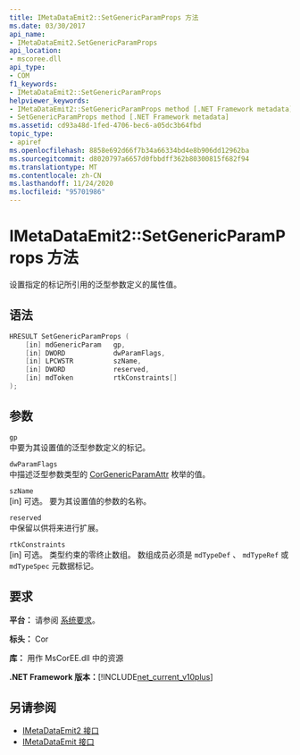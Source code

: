 ```yaml
---
title: IMetaDataEmit2::SetGenericParamProps 方法
ms.date: 03/30/2017
api_name:
- IMetaDataEmit2.SetGenericParamProps
api_location:
- mscoree.dll
api_type:
- COM
f1_keywords:
- IMetaDataEmit2::SetGenericParamProps
helpviewer_keywords:
- IMetaDataEmit2::SetGenericParamProps method [.NET Framework metadata]
- SetGenericParamProps method [.NET Framework metadata]
ms.assetid: cd93a48d-1fed-4706-bec6-a05dc3b64fbd
topic_type:
- apiref
ms.openlocfilehash: 8858e692d66f7b34a66334bd4e8b906dd12962ba
ms.sourcegitcommit: d8020797a6657d0fbbdff362b80300815f682f94
ms.translationtype: MT
ms.contentlocale: zh-CN
ms.lasthandoff: 11/24/2020
ms.locfileid: "95701986"
---
```

# <a name="imetadataemit2setgenericparamprops-method"></a>IMetaDataEmit2::SetGenericParamProps 方法

设置指定的标记所引用的泛型参数定义的属性值。  
  
## <a name="syntax"></a>语法  
  
```cpp  
HRESULT SetGenericParamProps (  
    [in] mdGenericParam   gp,
    [in] DWORD            dwParamFlags,
    [in] LPCWSTR          szName,
    [in] DWORD            reserved,
    [in] mdToken          rtkConstraints[]  
);  
```  
  
## <a name="parameters"></a>参数  

 `gp`  
 中要为其设置值的泛型参数定义的标记。  
  
 `dwParamFlags`  
 中描述泛型参数类型的 [CorGenericParamAttr](corgenericparamattr-enumeration.md) 枚举的值。  
  
 `szName`  
 [in] 可选。 要为其设置值的参数的名称。  
  
 `reserved`  
 中保留以供将来进行扩展。  
  
 `rtkConstraints`  
 [in] 可选。 类型约束的零终止数组。 数组成员必须是 `mdTypeDef` 、 `mdTypeRef` 或 `mdTypeSpec` 元数据标记。  
  
## <a name="requirements"></a>要求  

 **平台：** 请参阅 [系统要求](../../get-started/system-requirements.md)。  
  
 **标头：** Cor  
  
 **库：** 用作 MsCorEE.dll 中的资源  
  
 **.NET Framework 版本：**[!INCLUDE[net_current_v10plus](../../../../includes/net-current-v10plus-md.md)]  
  
## <a name="see-also"></a>另请参阅

- [IMetaDataEmit2 接口](imetadataemit2-interface.md)
- [IMetaDataEmit 接口](imetadataemit-interface.md)

